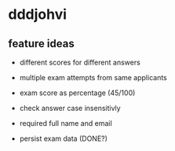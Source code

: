 # dddjohvi

## feature ideas
- different scores for different answers
- multiple exam attempts from same applicants
- exam score as percentage (45/100)
- check answer case insensitivly
- required full name and email

- persist exam data (DONE?)
